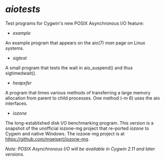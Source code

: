 # _aiotests_
Test programs for Cygwin's new POSIX Asynchronous I/O feature:

- _example_

An example program that appears on the aio(7) _man_ page on Linux systems.

- _sigtest_

A small program that tests the wait in aio_suspend() and thus sigtimedwait().

- _heapxfer_

A program that times various methods of transferring a large memory allocation
from parent to child processes.  One method (_-m 6_) uses the aio interfaces.

- _iozone_

The long-established disk I/O benchmarking program.  This version is a snapshot
of the unofficial iozone-mg project that re-ported _iozone_ to Cygwin and native
Windows.  The iozone-mg project is at https://github.com/mgeisert/iozone-mg.


_Note: POSIX Asynchronous I/O will be available in Cygwin 2.11 and later versions._
